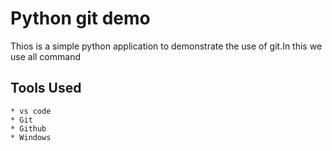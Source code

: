 # Python git demo

Thios is a simple python application to demonstrate the use of git.In this we use all command

## Tools Used

    * vs code
    * Git
    * Github
    * Windows
